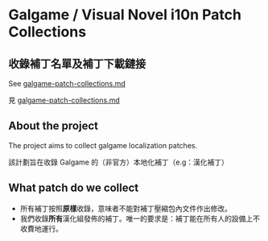 # Galgame / Visual Novel i10n Patch Collections

## 收錄補丁名單及補丁下載鏈接
See [galgame-patch-collections.md](galgame-patch-collections.md)

見 [galgame-patch-collections.md](galgame-patch-collections.md)

## About the project
The project aims to collect galgame localization patches.

該計劃旨在收錄 Galgame 的（非官方）本地化補丁（e.g：漢化補丁）

## What patch do we collect
- 所有補丁按照**原樣**收錄，意味者不能對補丁壓縮包內文件作出修改。
- 我們收錄**所有**漢化組發佈的補丁。唯一的要求是：補丁能在所有人的設備上不收費地運行。
